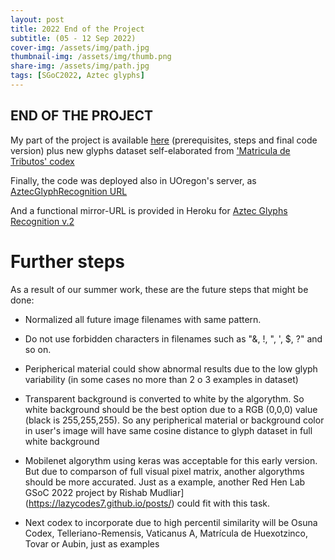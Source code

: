 ```yaml
---
layout: post
title: 2022 End of the Project
subtitle: (05 - 12 Sep 2022)
cover-img: /assets/img/path.jpg
thumbnail-img: /assets/img/thumb.png
share-img: /assets/img/path.jpg
tags: [SGoC2022, Aztec glyphs]
---
```


## END OF THE PROJECT

My part of the project is available [here](https://github.com/lisardop/GSoC2022) (prerequisites, steps and final code version) plus new glyphs dataset self-elaborated from ['Matricula de Tributos' codex](https://www.dropbox.com/sh/q0ld6ir0r2n2pn7/AAAjLrmcFfLra2mOe4tE7EZRa?dl=0)

Finally, the code was deployed also in UOregon's server, as [AztecGlyphRecognition URL](https://aztecglyphrecognition.wired-humanities.org/)

And a functional mirror-URL is provided in Heroku for [Aztec Glyphs Recognition v.2](https://aztecglyphrecognition.herokuapp.com)

# Further steps

As a result of our summer work, these are the future steps that might be done:

- Normalized all future image filenames with same pattern.

- Do not use forbidden characters in filenames such as "&, !, ", ', $, ?" and so on.

- Peripherical material could show abnormal results due to the low glyph variability (in some cases no more than 2 o 3 examples in dataset)

- Transparent background is converted to white by the algorythm. So white background should be the best option due to a RGB (0,0,0) value (black is 255,255,255). So any peripherical material or background color in user's image will have same cosine distance to glyph dataset in full white background

- Mobilenet algorythm using keras was acceptable for this early version. But due to comparson of full visual pixel matrix, another algorythms should be more accurated. Just as a example, another Red Hen Lab GSoC 2022 project by Rishab Mudliar](https://lazycodes7.github.io/posts/) could fit with this task.

- Next codex to incorporate due to high percentil similarity will be Osuna Codex, Telleriano-Remensis, Vaticanus A, Matrícula de Huexotzinco, Tovar or Aubin, just as examples
